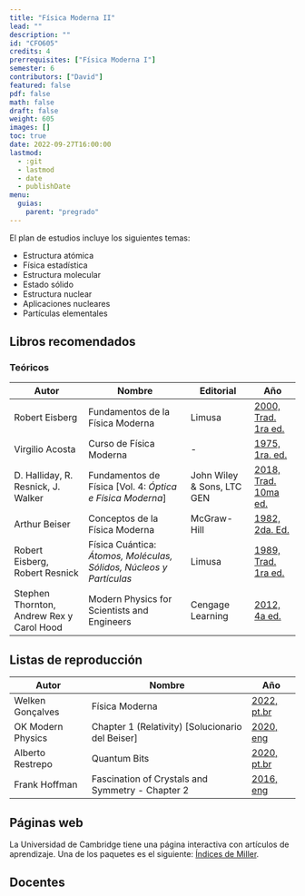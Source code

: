 ```yaml
---
title: "Física Moderna II"
lead: ""
description: ""
id: "CFO605"
credits: 4
prerrequisites: ["Física Moderna I"]
semester: 6
contributors: ["David"]
featured: false
pdf: false
math: false
draft: false
weight: 605
images: []
toc: true
date: 2022-09-27T16:00:00
lastmod:
  - :git
  - lastmod
  - date
  - publishDate
menu:
  guias:
    parent: "pregrado"
---
```


El plan de estudios incluye los siguientes temas:

- Estructura atómica
- Física estadística
- Estructura molecular
- Estado sólido
- Estructura nuclear
- Aplicaciones nucleares
- Partículas elementales

## Libros recomendados

### Teóricos

| Autor | Nombre | Editorial | Año |
| ----- | ------ | --------- | --- |
| Robert Eisberg | Fundamentos de la Física Moderna | Limusa | [2000, Trad. 1ra ed.](https://drive.google.com/file/d/10GkAoeSf1dRMhC-NkA7o9Sa5J0z1WWGQ/view?usp=share_link) |
| Virgilio Acosta | Curso de Física Moderna | - | [1975, 1ra. ed.](https://drive.google.com/file/d/1YPzqwC7n09mHdH24g7ml44UrPMVYHUe1/view?usp=share_link) |
| D. Halliday, R. Resnick, J. Walker | Fundamentos de Física [Vol. 4: _Óptica e Física Moderna_] | John Wiley & Sons, LTC GEN | [2018, Trad. 10ma ed.](https://drive.google.com/file/d/1ugw2FT_abZ5IqY4hBJeAuVEKITnuoD49/view?usp=sharing) |
| Arthur Beiser | Conceptos de la Física Moderna | McGraw-Hill  | [1982, 2da. Ed.](https://drive.google.com/file/d/1mMFk4sIOoVIrfgHRZ4vTdPZwxgav10Rk/view?usp=share_link) |
| Robert Eisberg, Robert Resnick | Física Cuántica: _Átomos, Moléculas, Sólidos, Núcleos y Partículas_ | Limusa | [1989, Trad. 1ra ed.](https://drive.google.com/file/d/1_Qp0qnG8nScpe1k-hBF25eMi-cbitWUw/view?usp=share_link) |
| Stephen Thornton, Andrew Rex y Carol Hood | Modern Physics for Scientists and Engineers | Cengage Learning | [2012, 4a ed.](https://drive.google.com/file/d/1yCbTMAbZHPiGJbpULD8m13xHW3iQNXAs/view?usp=share_link) |

## Listas de reproducción

| Autor | Nombre | Año |
| ----- | ------ | --- |
| Welken Gonçalves | Física Moderna | [2022, pt.br](https://www.youtube.com/playlist?list=PLr2azQlj9GSwsnmFT_8mKO0GzzbAuISav) |
| OK Modern Physics | Chapter 1 (Relativity) [Solucionario del Beiser] | [2020, eng](https://www.youtube.com/playlist?list=PLSeTceYsH4d0e9YfPhvP5qhu_qqPUantb)
| Alberto Restrepo | Quantum Bits | [2020, pt.br](https://www.youtube.com/playlist?list=PLFh9vd_k9CCz-7x0Fq_ypCSShla4W-I0L) |
| Frank Hoffman | Fascination of Crystals and Symmetry - Chapter 2 | [2016, eng](https://www.youtube.com/playlist?list=PL6C90-24AMSOfGz-u6Xw5ZNX3JPm9fDbr) |

## Páginas web

La Universidad de Cambridge tiene una página interactiva con artículos de aprendizaje. Una de los paquetes es el siguiente: [Índices de Miller](https://www.doitpoms.ac.uk/tlplib/miller_indices/index.php).

## Docentes
